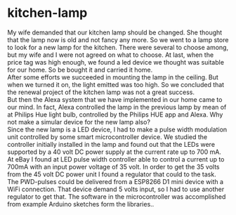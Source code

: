 # kitchen-lamp
My wife demanded that our kitchen lamp should be changed. She thought that the lamp now is old and not fancy any more. So we went to a lamp store to look for a new lamp for the kitchen. There were several to choose among, but my wife and I were not agreed on what to choose. At last, when the price tag was high enough, we found a led device we thought was suitable for our home. So be bought it and carried it home. <br>
After some efforts we succeeded in mounting the lamp in the ceiling. But when we turned it on, the light emitted was too high. So we concluded that the renewal project of the kitchen lamp was not a great success.<br>
But then the Alexa system that we have implemented in our home came to our mind. In fact, Alexa controlled the lamp in the previous lamp by mean of at Philips Hue light bulb, controlled by the Philips HUE app and Alexa. Why not make a simular device for the new lamp also? <br>
Since the new lamp is a LED device, I had to make a pulse width modulation unit controlled by some smart microcontroller device.  We studied the controller initially installed in the lamp and found out that the LEDs were supported by a 40 volt DC power supply at the current rate up to 700 mA.<br>
At eBay I found at LED pulse width controller able to control a current up to 700mA with an input power voltage of 35 volt. In order to get the 35 volts from the 45 volt DC power unit I found a regulator that could to the task. The PWD-pulses could be delivered from a ESP8266 D1 mini device with a WiFi connection. That device demand 5 volts input, so I had to use another regulator to get that. 
The software in the microcontroller was accomplished from example Arduino sketches form the libraries..<br>

